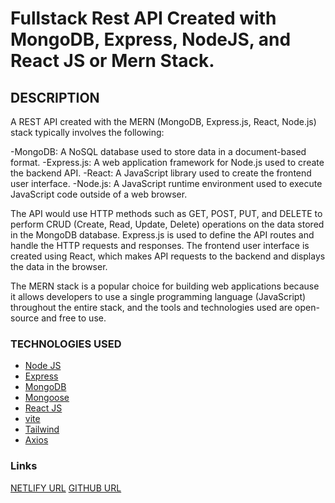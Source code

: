 # Fullstack Rest API Created with MongoDB, Express, NodeJS, and React JS or Mern Stack.

## DESCRIPTION

A REST API created with the MERN (MongoDB, Express.js, React, Node.js) stack typically involves the following:

-MongoDB: A NoSQL database used to store data in a document-based format.
-Express.js: A web application framework for Node.js used to create the backend API.
-React: A JavaScript library used to create the frontend user interface.
-Node.js: A JavaScript runtime environment used to execute JavaScript code outside of a web browser.

The API would use HTTP methods such as GET, POST, PUT, and DELETE to perform CRUD (Create, Read, Update, Delete) operations on the data stored in the MongoDB database. Express.js is used to define the API routes and handle the HTTP requests and responses. The frontend user interface is created using React, which makes API requests to the backend and displays the data in the browser.

The MERN stack is a popular choice for building web applications because it allows developers to use a single programming language (JavaScript) throughout the entire stack, and the tools and technologies used are open-source and free to use.

### TECHNOLOGIES USED

- [Node JS](https://nodejs.org/en)
- [Express](https://expressjs.com/)
- [MongoDB](https://www.mongodb.com/)
- [Mongoose](https://mongoosejs.com/)
- [React JS](https://react.dev/)
- [vite](https://vitejs.dev/)
- [Tailwind](https://tailwindcss.com/)
- [Axios](https://axios-http.com/docs/intro)

### Links

[NETLIFY URL](https://todo-restapi.netlify.app/)
[GITHUB URL](https://github.com/JohnCarloCanada/TodoFormMongoDBRestAPI)
